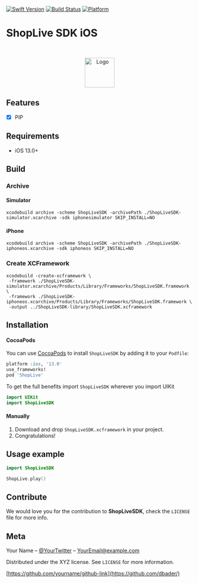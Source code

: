 
[![Swift Version][swift-image]][swift-url]
[![Build Status][travis-image]][travis-url]
[![Platform](https://img.shields.io/cocoapods/p/LFAlertController.svg?style=flat)](http://cocoapods.org/pods/LFAlertController)

# ShopLive SDK iOS
<br />
<p align="center">
  <a href="https://www.shoplive.cloud/en">
    <img src="https://avatars.githubusercontent.com/u/74698543?s=200&v=4" alt="Logo" width="80" height="80">
  </a>
</p>

## Features

- [x] PIP

## Requirements

- iOS 13.0+

## Build

### Archive

#### Simulator
```
xcodebuild archive -scheme ShopLiveSDK -archivePath ./ShopLiveSDK-simulator.xcarchive -sdk iphonesimulator SKIP_INSTALL=NO
```

#### iPhone
```
xcodebuild archive -scheme ShopLiveSDK -archivePath ./ShopLiveSDK-iphoneos.xcarchive -sdk iphoneos SKIP_INSTALL=NO
```

### Create XCFramework

```
xcodebuild -create-xcframework \
 -framework ./ShopLiveSDK-simulator.xcarchive/Products/Library/Frameworks/ShopLiveSDK.framework \
 -framework ./ShopLiveSDK-iphoneos.xcarchive/Products/Library/Frameworks/ShopLiveSDK.framework \
 -output ../ShopLiveSDK-library/ShopLiveSDK.xcframework
```


## Installation

#### CocoaPods
You can use [CocoaPods](http://cocoapods.org/) to install `ShopLiveSDK` by adding it to your `Podfile`:

```ruby
platform :ios, '13.0'
use_frameworks!
pod 'ShopLive'
```

To get the full benefits import `ShopLiveSDK` wherever you import UIKit

``` swift
import UIKit
import ShopLiveSDK
```

#### Manually
1. Download and drop ```ShopLiveSDK.xcframework``` in your project.  
2. Congratulations!  

## Usage example

```swift
import ShopLiveSDK

ShopLive.play()
```

## Contribute

We would love you for the contribution to **ShopLiveSDK**, check the ``LICENSE`` file for more info.

## Meta

Your Name – [@YourTwitter](https://twitter.com/dbader_org) – YourEmail@example.com

Distributed under the XYZ license. See ``LICENSE`` for more information.

[https://github.com/yourname/github-link](https://github.com/dbader/)

[swift-image]:https://img.shields.io/badge/swift-3.0-orange.svg
[swift-url]: https://swift.org/
[license-image]: https://img.shields.io/badge/License-MIT-blue.svg
[license-url]: LICENSE
[travis-image]: https://img.shields.io/travis/dbader/node-datadog-metrics/master.svg?style=flat-square
[travis-url]: https://travis-ci.org/dbader/node-datadog-metrics
[codebeat-image]: https://codebeat.co/badges/c19b47ea-2f9d-45df-8458-b2d952fe9dad
[codebeat-url]: https://codebeat.co/projects/github-com-vsouza-awesomeios-com
